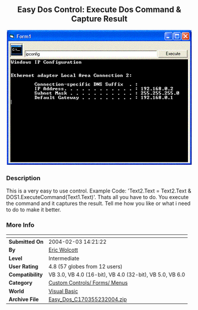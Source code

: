 ﻿<div align="center">

## Easy Dos Control: Execute Dos Command & Capture Result

<img src="PIC2004231428257436.GIF">
</div>

### Description

This is a very easy to use control. Example Code: 'Text2.Text = Text2.Text & DOS1.ExecuteCommand(Text1.Text)'. Thats all you have to do. You execute the command and it captures the result. Tell me how you like or what i need to do to make it better.
 
### More Info
 


<span>             |<span>
---                |---
**Submitted On**   |2004-02-03 14:21:22
**By**             |[Eric Wolcott](https://github.com/Planet-Source-Code/PSCIndex/blob/master/ByAuthor/eric-wolcott.md)
**Level**          |Intermediate
**User Rating**    |4.8 (57 globes from 12 users)
**Compatibility**  |VB 3\.0, VB 4\.0 \(16\-bit\), VB 4\.0 \(32\-bit\), VB 5\.0, VB 6\.0
**Category**       |[Custom Controls/ Forms/  Menus](https://github.com/Planet-Source-Code/PSCIndex/blob/master/ByCategory/custom-controls-forms-menus__1-4.md)
**World**          |[Visual Basic](https://github.com/Planet-Source-Code/PSCIndex/blob/master/ByWorld/visual-basic.md)
**Archive File**   |[Easy\_Dos\_C170355232004\.zip](https://github.com/Planet-Source-Code/eric-wolcott-easy-dos-control-execute-dos-command-capture-result__1-51457/archive/master.zip)








